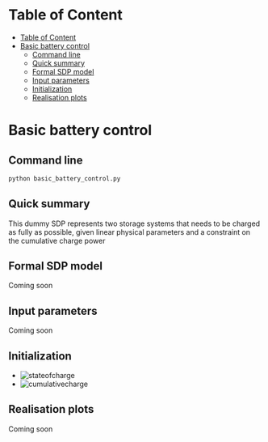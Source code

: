 
# Table of Content
- [Table of Content](#table-of-content)
- [Basic battery control](#basic-battery-control)
  - [Command line](#command-line)
  - [Quick summary](#quick-summary)
  - [Formal SDP model](#formal-sdp-model)
  - [Input parameters](#input-parameters)
  - [Initialization](#initialization)
  - [Realisation plots](#realisation-plots)

# Basic battery control

## Command line
```python
python basic_battery_control.py
```

## Quick summary
This dummy SDP represents two storage systems that needs to be charged as fully as possible, given linear physical parameters and a constraint on the cumulative charge power

## Formal SDP model
Coming soon

## Input parameters
Coming soon

## Initialization
-   ![stateofcharge](https://latex.codecogs.com/gif.download?%5Cforall%20b%20%5Cin%20batteries%2C%20state%5C_of%5C_charge_%7Bb%2C0%7D%20%3D%200)
-   ![cumulativecharge](https://latex.codecogs.com/gif.download?cumulative%5C_charge_0%20%3D%200)

## Realisation plots
Coming soon